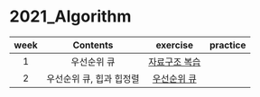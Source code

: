 # 2021_Algorithm

|week|Contents|exercise|practice|
|:--:|:--:|:--:|:--:|
|1|우선순위 큐|[자료구조 복습]()||
|2|우선순위 큐, 힙과 힙정렬|[우선순위 큐](https://github.com/yunjeong-chang/2021_Algorithm/blob/main/2%EC%A3%BC%EC%B0%A8/2%EC%A3%BC%EC%B0%A8%20%EC%8B%A4%EC%8A%B5.md)||

